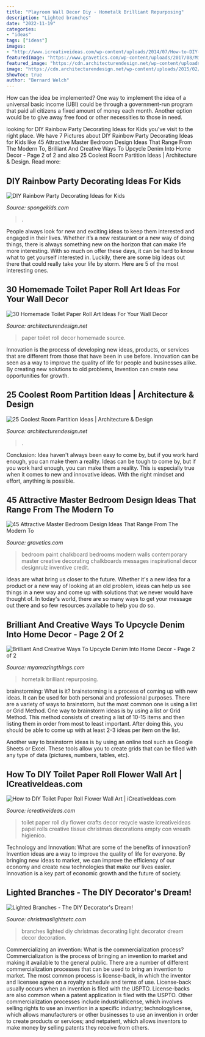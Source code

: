 ```yaml
---
title: "Playroom Wall Decor Diy - Hometalk Brilliant Repurposing"
description: "Lighted branches"
date: "2022-11-19"
categories:
- "ideas"
tags: ["ideas"]
images:
- "http://www.icreativeideas.com/wp-content/uploads/2014/07/How-to-DIY-Toilet-Paper-Roll-Flower-Wall-Art-3.jpg?ed7071"
featuredImage: "https://www.gravetics.com/wp-content/uploads/2017/08/Mirrored-Chalkboard.jpg"
featured_image: "https://cdn.architecturendesign.net/wp-content/uploads/2014/08/3137.jpg"
image: "https://cdn.architecturendesign.net/wp-content/uploads/2015/02/AD-Toilet-Paper-Roll-Wall-Art-19.jpg"
ShowToc: true
author: "Bernard Welch"
---
```



How can the idea be implemented?
One way to implement the idea of a universal basic income (UBI) could be through a government-run program that paid all citizens a fixed amount of money each month. Another option would be to give away free food or other necessities to those in need.

	

		
looking for DIY Rainbow Party Decorating Ideas for Kids you've visit to the right place. We have 7 Pictures about DIY Rainbow Party Decorating Ideas for Kids like 45 Attractive Master Bedroom Design Ideas That Range From The Modern To, Brilliant And Creative Ways To Upcycle Denim Into Home Decor - Page 2 of 2 and also 25 Coolest Room Partition Ideas | Architecture &amp; Design. Read more:
		
    
## DIY Rainbow Party Decorating Ideas For Kids

<img loading=lazy src="https://spongekids.com/wp-content/uploads/2014/11/diy-rainbow-party-decorating-ideas/5-rainbow-table-decor.jpg" onerror="this.onerror=null;this.src='https://tse1.mm.bing.net/th?id=OIP.nMuxdESfSZj1uaUReL2v-AHaLI&amp;pid=15.1';" alt="DIY Rainbow Party Decorating Ideas for Kids">

_Source: spongekids.com_

>. 

	

People always look for new and exciting ideas to keep them interested and engaged in their lives. Whether it’s a new restaurant or a new way of doing things, there is always something new on the horizon that can make life more interesting. With so much on offer these days, it can be hard to know what to get yourself interested in. Luckily, there are some big ideas out there that could really take your life by storm. Here are 5 of the most interesting ones.

    
## 30 Homemade Toilet Paper Roll Art Ideas For Your Wall Decor

<img loading=lazy src="https://cdn.architecturendesign.net/wp-content/uploads/2015/02/AD-Toilet-Paper-Roll-Wall-Art-19.jpg" onerror="this.onerror=null;this.src='https://tse3.mm.bing.net/th?id=OIP.AZz7g_qPD6WvdzjvRU8cugHaMY&amp;pid=15.1';" alt="30 Homemade Toilet Paper Roll Art Ideas For Your Wall Decor">

_Source: architecturendesign.net_

>paper toilet roll decor homemade source. 

	

Innovation is the process of developing new ideas, products, or services that are different from those that have been in use before. Innovation can be seen as a way to improve the quality of life for people and businesses alike. By creating new solutions to old problems, Invention can create new opportunities for growth.

    
## 25 Coolest Room Partition Ideas | Architecture &amp; Design

<img loading=lazy src="https://cdn.architecturendesign.net/wp-content/uploads/2014/08/3137.jpg" onerror="this.onerror=null;this.src='https://tse4.mm.bing.net/th?id=OIP.0U4_h8rUDRzr4zKdHGWjhgHaLK&amp;pid=15.1';" alt="25 Coolest Room Partition Ideas | Architecture &amp; Design">

_Source: architecturendesign.net_

>. 

	

Conclusion: Idea haven't always been easy to come by, but if you work hard enough, you can make them a reality.
Ideas can be tough to come by, but if you work hard enough, you can make them a reality. This is especially true when it comes to new and innovative ideas. With the right mindset and effort, anything is possible.

    
## 45 Attractive Master Bedroom Design Ideas That Range From The Modern To

<img loading=lazy src="https://www.gravetics.com/wp-content/uploads/2017/08/Mirrored-Chalkboard.jpg" onerror="this.onerror=null;this.src='https://tse2.mm.bing.net/th?id=OIP.en_VHd-0Z9fxZX7Rt9FG4AHaLH&amp;pid=15.1';" alt="45 Attractive Master Bedroom Design Ideas That Range From The Modern To">

_Source: gravetics.com_

>bedroom paint chalkboard bedrooms modern walls contemporary master creative decorating chalkboards messages inspirational decor designrulz inventive credit. 

	

Ideas are what bring us closer to the future. Whether it's a new idea for a product or a new way of looking at an old problem, ideas can help us see things in a new way and come up with solutions that we never would have thought of. In today's world, there are so many ways to get your message out there and so few resources available to help you do so.

    
## Brilliant And Creative Ways To Upcycle Denim Into Home Decor - Page 2 Of 2

<img loading=lazy src="https://myamazingthings.com/wp-content/uploads/2017/06/upcycled-jeans-12.jpg" onerror="this.onerror=null;this.src='https://tse4.mm.bing.net/th?id=OIP.U5tFvAH-jZ1H_0JbiLUybQHaJ3&amp;pid=15.1';" alt="Brilliant And Creative Ways To Upcycle Denim Into Home Decor - Page 2 of 2">

_Source: myamazingthings.com_

>hometalk brilliant repurposing. 

	

brainstorming: What is it?
brainstorming is a process of coming up with new ideas. It can be used for both personal and professional purposes. There are a variety of ways to brainstorm, but the most common one is using a list or Grid Method.
One way to brainstorm ideas is by using a list or Grid Method. This method consists of creating a list of 10-15 items and then listing them in order from most to least important. After doing this, you should be able to come up with at least 2-3 ideas per item on the list.

Another way to brainstorm ideas is by using an online tool such as Google Sheets or Excel. These tools allow you to create grids that can be filled with any type of data (pictures, numbers, tables, etc).

    
## How To DIY Toilet Paper Roll Flower Wall Art | ICreativeIdeas.com

<img loading=lazy src="http://www.icreativeideas.com/wp-content/uploads/2014/07/How-to-DIY-Toilet-Paper-Roll-Flower-Wall-Art-3.jpg?ed7071" onerror="this.onerror=null;this.src='https://tse1.mm.bing.net/th?id=OIP.vLl3HGz7Y9Z8jSQaJmAvLgHaGO&amp;pid=15.1';" alt="How to DIY Toilet Paper Roll Flower Wall Art | iCreativeIdeas.com">

_Source: icreativeideas.com_

>toilet paper roll diy flower crafts decor recycle waste icreativeideas papel rolls creative tissue christmas decorations empty con wreath higienico. 

	

Technology and Innovation: What are some of the benefits of innovation?
Invention ideas are a way to improve the quality of life for everyone. By bringing new ideas to market, we can improve the efficiency of our economy and create new technologies that make our lives easier. Innovation is a key part of economic growth and the future of society.

    
## Lighted Branches - The DIY Decorator&#039;s Dream!

<img loading=lazy src="https://www.christmaslightsetc.com/images/CategoryDetail/56121/decorating-with-lighted-branches.jpg" onerror="this.onerror=null;this.src='https://tse2.mm.bing.net/th?id=OIP.0Z5X_suauo9SJ1gnKbltmQHaM9&amp;pid=15.1';" alt="Lighted Branches - The DIY Decorator&#039;s Dream!">

_Source: christmaslightsetc.com_

>branches lighted diy christmas decorating light decorator dream decor decoration. 

	

Commercializing an invention: What is the commercialization process?
Commercialization is the process of bringing an invention to market and making it available to the general public. There are a number of different commercialization processes that can be used to bring an invention to market. The most common process is license-back, in which the inventor and licensee agree on a royalty schedule and terms of use. License-back usually occurs when an invention is filed with the USPTO. License-backs are also common when a patent application is filed with the USPTO. Other commercialization processes include industriallicense, which involves selling rights to use an invention in a specific industry; technologylicense, which allows manufacturers or other businesses to use an invention in order to create products or services; and netpatent, which allows inventors to make money by selling patents they receive from others.

